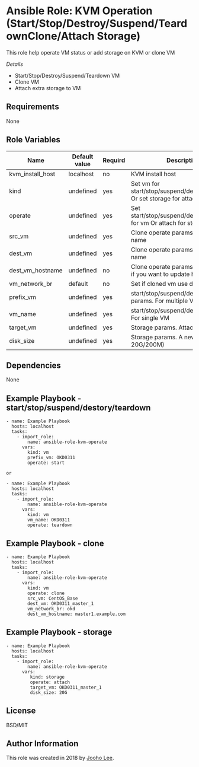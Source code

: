 Ansible Role: KVM Operation (Start/Stop/Destroy/Suspend/TeardownClone/Attach Storage)
=========

This role help operate VM status or add storage on KVM or clone VM

*Details*
- Start/Stop/Destroy/Suspend/Teardown VM
- Clone VM
- Attach extra storage to VM

Requirements
------------
None

Role Variables
--------------

| Name             | Default value | Requird | Description                                                                         |
| ---------------- | ------------- | ------- | ----------------------------------------------------------------------------------- |
| kvm_install_host | localhost     | no      | KVM install host                                                                    |
| kind             | undefined     | yes     | Set vm for start/stop/suspend/destory/teardown Or set storage for attach extra disk |
| operate          | undefined     | yes     | Set start/stop/suspend/destory/teardown for vm Or attach for storage                |
| src_vm           | undefined     | yes     | Clone operate params. The base vm name                                              |
| dest_vm          | undefined     | yes     | Clone operate params. A new vm name                                                 |
| dest_vm_hostname | undefined     | no      | Clone operate params. Set hostname if you want to update hostname                   |
| vm_network_br    | default       | no      | Set if cloned vm use differen br                                                    |
| prefix_vm        | undefined     | yes     | start/stop/suspend/destory/clone params. For multiple VMs                           |
| vm_name          | undefined     | yes     | start/stop/suspend/destory/clone. For single VM                                     |
| target_vm        | undefined     | yes     | Storage params. Attach VM name                                                      |
| disk_size        | undefined     | yes     | Storage params. A new disk size (ex, 20G/200M)                                      |


Dependencies
------------

None



Example Playbook - start/stop/suspend/destory/teardown
----------------
~~~
- name: Example Playbook
  hosts: localhost
  tasks:
    - import_role:
        name: ansible-role-kvm-operate
      vars:
        kind: vm
        prefix_vm: OKD0311
        operate: start

or

- name: Example Playbook
  hosts: localhost
  tasks:
    - import_role:
        name: ansible-role-kvm-operate
      vars:
        kind: vm
        vm_name: OKD0311
        operate: teardown
~~~



Example Playbook - clone
----------------
~~~
- name: Example Playbook
  hosts: localhost
  tasks:
    - import_role:
        name: ansible-role-kvm-operate
      vars:
        kind: vm
        operate: clone
        src_vm: CentOS_Base
        dest_vm: OKD0311_master_1
        vm_network_br: okd
        dest_vm_hostname: master1.example.com
~~~

Example Playbook - storage
----------------
~~~
- name: Example Playbook
  hosts: localhost
  tasks:
    - import_role:
        name: ansible-role-kvm-operate
      vars:
         kind: storage
         operate: attach
         target_vm: OKD0311_master_1
         disk_size: 20G

~~~


License
-------

BSD/MIT

Author Information
------------------

This role was created in 2018 by [Jooho Lee](http://github.com/jooho).

